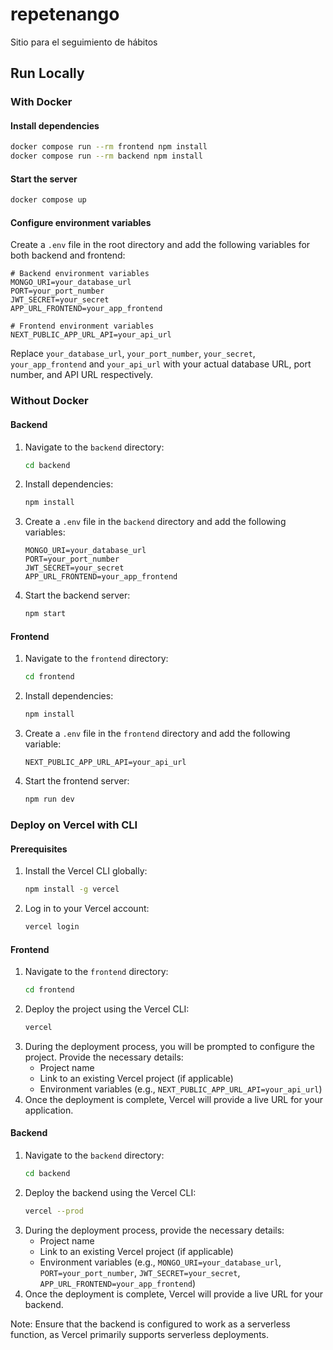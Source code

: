 # repetenango

Sitio para el seguimiento de hábitos

## Run Locally

### With Docker

#### Install dependencies

```bash
docker compose run --rm frontend npm install
docker compose run --rm backend npm install
```

#### Start the server

```bash
docker compose up
```

#### Configure environment variables

Create a `.env` file in the root directory and add the following variables for both backend and frontend:

```plaintext
# Backend environment variables
MONGO_URI=your_database_url
PORT=your_port_number
JWT_SECRET=your_secret
APP_URL_FRONTEND=your_app_frontend

# Frontend environment variables
NEXT_PUBLIC_APP_URL_API=your_api_url
```

Replace `your_database_url`, `your_port_number`, `your_secret`, `your_app_frontend` and `your_api_url` with your actual database URL, port number, and API URL respectively.

### Without Docker

#### Backend

1. Navigate to the `backend` directory:
    ```bash
    cd backend
    ```
2. Install dependencies:
    ```bash
    npm install
    ```
3. Create a `.env` file in the `backend` directory and add the following variables:
    ```plaintext
    MONGO_URI=your_database_url
    PORT=your_port_number
    JWT_SECRET=your_secret
    APP_URL_FRONTEND=your_app_frontend
    ```
4. Start the backend server:
    ```bash
    npm start
    ```

#### Frontend

1. Navigate to the `frontend` directory:
    ```bash
    cd frontend
    ```
2. Install dependencies:
    ```bash
    npm install
    ```
3. Create a `.env` file in the `frontend` directory and add the following variable:
    ```plaintext
    NEXT_PUBLIC_APP_URL_API=your_api_url
    ```
4. Start the frontend server:
    ```bash
    npm run dev
    ```

### Deploy on Vercel with CLI

#### Prerequisites

1. Install the Vercel CLI globally:
    ```bash
    npm install -g vercel
    ```
2. Log in to your Vercel account:
    ```bash
    vercel login
    ```

#### Frontend

1. Navigate to the `frontend` directory:
    ```bash
    cd frontend
    ```
2. Deploy the project using the Vercel CLI:
    ```bash
    vercel
    ```
3. During the deployment process, you will be prompted to configure the project. Provide the necessary details:
    - Project name
    - Link to an existing Vercel project (if applicable)
    - Environment variables (e.g., `NEXT_PUBLIC_APP_URL_API=your_api_url`)
4. Once the deployment is complete, Vercel will provide a live URL for your application.

#### Backend

1. Navigate to the `backend` directory:
    ```bash
    cd backend
    ```
2. Deploy the backend using the Vercel CLI:
    ```bash
    vercel --prod
    ```
3. During the deployment process, provide the necessary details:
    - Project name
    - Link to an existing Vercel project (if applicable)
    - Environment variables (e.g., `MONGO_URI=your_database_url`, `PORT=your_port_number`, `JWT_SECRET=your_secret`, `APP_URL_FRONTEND=your_app_frontend`)
4. Once the deployment is complete, Vercel will provide a live URL for your backend.

Note: Ensure that the backend is configured to work as a serverless function, as Vercel primarily supports serverless deployments.


